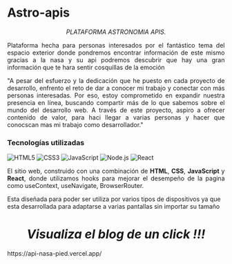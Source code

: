 # Astro-apis

<p align="center", > <i>   PLATAFORMA ASTRONOMIA APIS.</i> </p>


<p align="justify"> Plataforma hecha para personas interesados por el fantástico tema del espacio exterior donde pondremos encontrar información de este mismo gracias a la nasa y su api podremos descubrir que hay una gran información que te hara sentir cosquillas de la emoción</p>

<p align="justify">"A pesar del esfuerzo y la dedicación que he puesto en cada proyecto de desarrollo, enfrento el reto de dar a conocer mi trabajo y conectar con más personas interesadas. Por eso, estoy  comprometido en expandir nuestra presencia en línea, buscando compartir más de lo que sabemos sobre el mundo del desarrollo web. A través de este proyecto, aspiro a ofrecer contenido de valor, para haci llegar a varias personas y hacer que conocscan mas mi trabajo como desarrollador."</p>


### Tecnologías utilizadas
![HTML5](https://img.shields.io/badge/html5-%23E34F26.svg?style=for-the-badge&logo=html5&logoColor=white) ![CSS3](https://img.shields.io/badge/css3-%231572B6.svg?style=for-the-badge&logo=css3&logoColor=white) 	![JavaScript](https://img.shields.io/badge/javascript-%23323330.svg?style=for-the-badge&logo=javascript&logoColor=%23F7DF1E)   ![Node.js](https://img.shields.io/badge/node.js-339933.svg?style=for-the-badge&logo=node.js&logoColor=white)
![React](https://img.shields.io/badge/react-%2320232a.svg?style=for-the-badge&logo=react&logoColor=%2361DAFB)

<p align="justify">El sitio web, construido con una combinación de <b>HTML</b>, <b>CSS</b>, <b>JavaScript</b> y <b>React</b>, donde utilizamos  hooks para mejorar el desempeño  de la pagina como useContext, useNavigate, BrowserRouter.
<p>Esta diseñada para poder ser utiliza por varios tipos de dispositivos ya que esta desarrollada para adaptarse a varias pantallas sin importar su tamaño  </p>

<H1 align="center"> <I> Visualiza el blog de un click !!! </I></H1>
https://api-nasa-pied.vercel.app/

